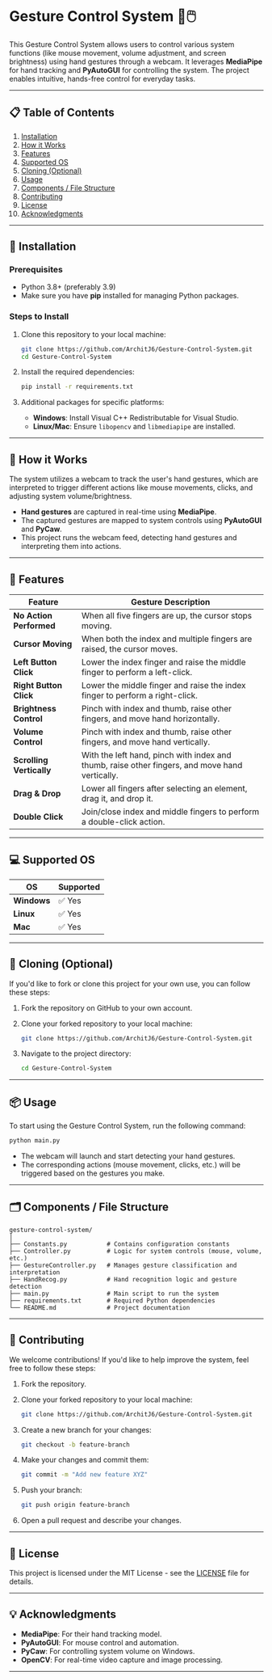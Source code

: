 # Gesture Control System 👋🖱️

This Gesture Control System allows users to control various system functions (like mouse movement, volume adjustment, and screen brightness) using hand gestures through a webcam. It leverages **MediaPipe** for hand tracking and **PyAutoGUI** for controlling the system. The project enables intuitive, hands-free control for everyday tasks.

---

## 📋 Table of Contents

1. [Installation](#🚀-installation)
2. [How it Works](#🔧-how-it-works)
3. [Features](#🌟-features)
4. [Supported OS](#💻-supported-os)
5. [Cloning (Optional)](#🔄-cloning-optional)
6. [Usage](#📦-usage)
7. [Components / File Structure](#🗂️-components--file-structure)
8. [Contributing](#🤝-contributing)
9. [License](#📜-license)
10. [Acknowledgments](#💡-acknowledgments)

---

## 🚀 Installation

### Prerequisites

- Python 3.8+ (preferably 3.9)
- Make sure you have **pip** installed for managing Python packages.

### Steps to Install

1. Clone this repository to your local machine:

    ```bash
    git clone https://github.com/ArchitJ6/Gesture-Control-System.git
    cd Gesture-Control-System
    ```

2. Install the required dependencies:

    ```bash
    pip install -r requirements.txt
    ```

3. Additional packages for specific platforms:
   - **Windows**: Install Visual C++ Redistributable for Visual Studio.
   - **Linux/Mac**: Ensure `libopencv` and `libmediapipe` are installed.

---

## 🔧 How it Works

The system utilizes a webcam to track the user's hand gestures, which are interpreted to trigger different actions like mouse movements, clicks, and adjusting system volume/brightness.

- **Hand gestures** are captured in real-time using **MediaPipe**.
- The captured gestures are mapped to system controls using **PyAutoGUI** and **PyCaw**.
- This project runs the webcam feed, detecting hand gestures and interpreting them into actions.

---

## 🌟 Features

| Feature                       | Gesture Description                                                         |
|-------------------------------|------------------------------------------------------------------------------|
| **No Action Performed**        | When all five fingers are up, the cursor stops moving.                       |
| **Cursor Moving**              | When both the index and multiple fingers are raised, the cursor moves.       |
| **Left Button Click**          | Lower the index finger and raise the middle finger to perform a left-click.   |
| **Right Button Click**         | Lower the middle finger and raise the index finger to perform a right-click.  |
| **Brightness Control**         | Pinch with index and thumb, raise other fingers, and move hand horizontally. |
| **Volume Control**             | Pinch with index and thumb, raise other fingers, and move hand vertically.   |
| **Scrolling Vertically**       | With the left hand, pinch with index and thumb, raise other fingers, and move hand vertically. |
| **Drag & Drop**                | Lower all fingers after selecting an element, drag it, and drop it.          |
| **Double Click**               | Join/close index and middle fingers to perform a double-click action.        |

---

## 💻 Supported OS

| OS          | Supported |
|-------------|-----------|
| **Windows** | ✅ Yes     |
| **Linux**   | ✅ Yes     |
| **Mac**     | ✅ Yes     |

---

## 🔄 Cloning (Optional)

If you'd like to fork or clone this project for your own use, you can follow these steps:

1. Fork the repository on GitHub to your own account.
2. Clone your forked repository to your local machine:

    ```bash
    git clone https://github.com/ArchitJ6/Gesture-Control-System.git
    ```

3. Navigate to the project directory:

    ```bash
    cd Gesture-Control-System
    ```

---

## 📦 Usage

To start using the Gesture Control System, run the following command:

```bash
python main.py
```

- The webcam will launch and start detecting your hand gestures.
- The corresponding actions (mouse movement, clicks, etc.) will be triggered based on the gestures you make.

---

## 🗂️ Components / File Structure

```
gesture-control-system/
│
├── Constants.py           # Contains configuration constants
├── Controller.py          # Logic for system controls (mouse, volume, etc.)
├── GestureController.py   # Manages gesture classification and interpretation
├── HandRecog.py           # Hand recognition logic and gesture detection
├── main.py                # Main script to run the system
├── requirements.txt       # Required Python dependencies
└── README.md              # Project documentation
```

---

## 🤝 Contributing

We welcome contributions! If you'd like to help improve the system, feel free to follow these steps:

1. Fork the repository.
2. Clone your forked repository to your local machine:

    ```bash
    git clone https://github.com/ArchitJ6/Gesture-Control-System.git
    ```

3. Create a new branch for your changes:

    ```bash
    git checkout -b feature-branch
    ```

4. Make your changes and commit them:

    ```bash
    git commit -m "Add new feature XYZ"
    ```

5. Push your branch:

    ```bash
    git push origin feature-branch
    ```

6. Open a pull request and describe your changes.

---

## 📜 License

This project is licensed under the MIT License - see the [LICENSE](LICENSE) file for details.

---

## 💡 Acknowledgments

- **MediaPipe**: For their hand tracking model.
- **PyAutoGUI**: For mouse control and automation.
- **PyCaw**: For controlling system volume on Windows.
- **OpenCV**: For real-time video capture and image processing.

---